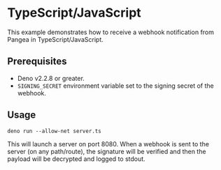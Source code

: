 # TypeScript/JavaScript

This example demonstrates how to receive a webhook notification from Pangea in
TypeScript/JavaScript.

## Prerequisites

- Deno v2.2.8 or greater.
- `SIGNING_SECRET` environment variable set to the signing secret of the
  webhook.

## Usage

```shell
deno run --allow-net server.ts
```

This will launch a server on port 8080. When a webhook is sent to the server
(on any path/route), the signature will be verified and then the payload will be
decrypted and logged to stdout.

